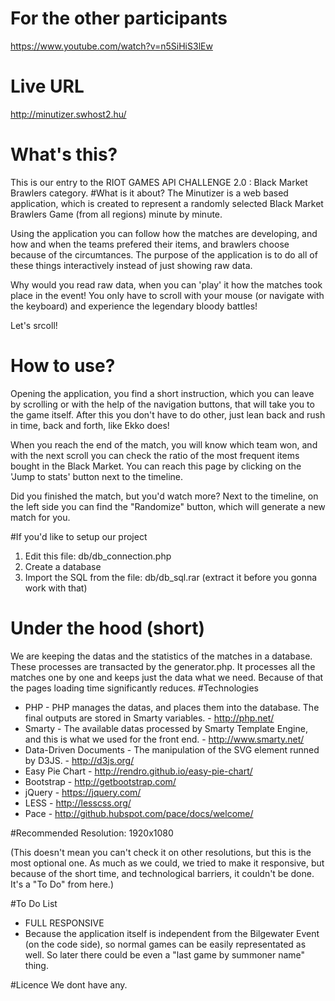 # For the other participants
https://www.youtube.com/watch?v=n5SiHiS3lEw
# Live URL
http://minutizer.swhost2.hu/
# What's this?
This is our entry to the RIOT GAMES API CHALLENGE 2.0 : Black Market Brawlers category.
#What is it about?
The Minutizer is a web based application, which is created to represent a randomly selected Black Market Brawlers Game (from all regions) minute by minute. 

Using the application you can follow how the matches are developing, and how and when the teams prefered their items, and brawlers choose because of the circumtances. The purpose of the application is to do all of these things interactively instead of just showing raw data. 

Why would you read raw data, when you can 'play' it how the matches took place in the event! You only have to scroll with your mouse (or navigate with the keyboard) and experience the legendary bloody battles!

Let's srcoll!
# How to use?
Opening the application, you find a short instruction, which you can leave by scrolling or with the help of the navigation buttons, that will take you to the game itself. After this you don't have to do other, just lean back and rush in time, back and forth, like Ekko does!

When you reach the end of the match, you will know which team won, and with the next scroll you can check the ratio of the most frequent items bought in the Black Market. You can reach this page by clicking on the 'Jump to stats' button next to the timeline.

Did you finished the match, but you'd watch more? Next to the timeline, on the left side you can find the "Randomize" button, which will generate a new match for you.

#If you'd like to setup our project

1. Edit this file: db/db_connection.php
2. Create a database
3. Import the SQL from the file: db/db_sql.rar (extract it before you gonna work with that)

# Under the hood (short)
We are keeping the datas and the statistics of the matches in a database. These processes are transacted by the generator.php. It processes all the matches one by one and keeps just the data what we need. Because of that the pages loading time significantly reduces.
#Technologies
- PHP - PHP manages the datas, and places them into the database. The final outputs are stored in Smarty variables. - http://php.net/
- Smarty - The available datas processed by Smarty Template Engine, and this is what we used for the front end. - http://www.smarty.net/
- Data-Driven Documents - The manipulation of the SVG element runned by D3JS. - http://d3js.org/
- Easy Pie Chart - http://rendro.github.io/easy-pie-chart/
- Bootstrap - http://getbootstrap.com/
- jQuery - https://jquery.com/
- LESS - http://lesscss.org/
- Pace - http://github.hubspot.com/pace/docs/welcome/

#Recommended Resolution:
1920x1080

(This doesn't mean you can't check it on other resolutions, but this is the most optional one. As much as we could, we tried to make it responsive, but because of the short time, and technological barriers, it couldn't be done. It's a "To Do" from here.)

#To Do List
- FULL RESPONSIVE
- Because the application itself is independent from the Bilgewater Event (on the code side), so normal games can be easily representated as well. So later there could be even a "last game by summoner name" thing.

#Licence
We dont have any.
